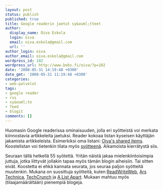 ```yaml
---
layout: post
status: publish
published: true
title: Google readerin jaetut sy&ouml;tteet
author:
  display_name: Oiva Eskola
  login: oiva
  email: oiva.eskola@gmail.com
  url: ''
author_login: oiva
author_email: oiva.eskola@gmail.com
wordpress_id: 102
wordpress_url: http://www.bobs.fi/oiva/?p=102
date: '2008-05-31 14:19:48 +0300'
date_gmt: '2008-05-31 11:19:48 +0300'
categories:
- web-palvelut
tags:
- google reader
- rss
- sy&ouml;te
- feed
- blogit
comments: []
---
```

<p>Huomasin Google readerissa ominaisuuden, jolla eri sy&ouml;tteist&auml; voi merkata kiinnostavia artikkeleita jaetuksi. Reader kokoaa listan kyseisen k&auml;ytt&auml;j&auml;n jakamista artikkeleista. Esimerkiksi oma listani: <a href="http://www.google.com/reader/shared/14789736013622459680" title="Oiva's shared items Google Readerissa">Oiva's shared items</a>. Koostelistan voi tietenkin tilata my&ouml;s <a href="http://www.google.com/reader/public/atom/user/14789736013622459680/state/com.google/broadcast" title="Oiva's shared items RSS-sy&ouml;te">sy&ouml;tteen&auml;</a>. Aikamoista kierr&auml;tyst&auml; siis.</p>
<p>Seuraan t&auml;ll&auml; hetkell&auml; 55 sy&ouml;tett&auml;. Yrit&auml;n n&auml;ist&auml; jakaa mielenkiintoisimpia juttuja, jotka liittyv&auml;t jollakin tapaa my&ouml;s t&auml;m&auml;n blogin aiheisiin. Tai sitten eiv&auml;t. Koostetta ei ehk&auml; kannata seurata, jos seuraa paljon sy&ouml;tteit&auml; muutenkin. Mukana on suosittuja sy&ouml;tteit&auml;, kuten <a href="http://www.readwriteweb.com/">ReadWriteWeb</a>, <a href="http://arstechnica.com/index.ars">Ars Technica</a>, <a href="http://www.techcrunch.com/">TechCrunch</a> ja <a href="http://www.alistapart.com/">A List Apart</a>. Mukaan mahtuu my&ouml;s (tilaajam&auml;&auml;r&auml;lt&auml;&auml;n) pienempi&auml; blogeja.</p>
